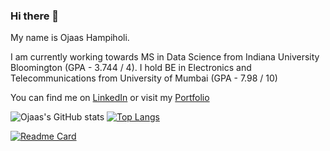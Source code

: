 ### Hi there 👋

My name is Ojaas Hampiholi.

I am currently working towards MS in Data Science from Indiana University Bloomington (GPA - 3.744 / 4).
I hold BE in Electronics and Telecommunications from University of Mumbai (GPA - 7.98 / 10)

<!-- Actual text -->

You can find me on [LinkedIn][2] or visit my [Portfolio][1]

<!-- Icons -->

[2.2]: https://raw.githubusercontent.com/MartinHeinz/MartinHeinz/master/linkedin-3-16.png (LinkedIn icon without padding)

<!-- Links to your social media accounts -->

[2]: https://www.linkedin.com/in/ojaashampiholi/
[1]: https://ojaashampiholi.github.io/Portfolio_Ojaas_H/index.html

![Ojaas's GitHub stats](https://github-readme-stats.vercel.app/api?username=ojaashampiholi&show_icons=true&theme=radical)
[![Top Langs](https://github-readme-stats.vercel.app/api/top-langs/?username=ojaashampiholi&theme=radical&layout=compact)](https://github.com/anuraghazra/github-readme-stats)


[![Readme Card](https://github-readme-stats.vercel.app/api/pin/?username=ojaashampiholi&repo=ojaashampiholi)](https://github.com/anuraghazra/github-readme-stats)
